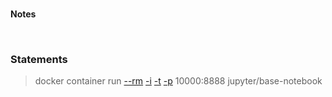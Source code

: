 <br>

**Notes**

<br>

### Statements

> docker container run <a href="https://docs.docker.com/engine/reference/commandline/run/#:~:text=a%20container%20exits-,%2D%2Drm,-Automatically%20remove%20the" title="remove">--rm</a> <a href="https://docs.docker.com/engine/reference/commandline/run/#:~:text=and%20reaps%20processes-,%2D%2Dinteractive,-%2C%20%2Di" title="--interactive">-i</a> <a href="https://docs.docker.com/get-started/02_our_app/#:~:text=Finally%2C%20the-,%2Dt,-flag%20tags%20your" title="tag">-t</a> <a href="https://docs.docker.com/engine/reference/commandline/run/#:~:text=%2D%2Dpublish%20%2C-,%2Dp,-Publish%20a%20container%E2%80%99s" title="--publish">-p</a> 10000:8888 jupyter/base-notebook